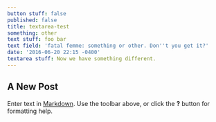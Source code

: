 ```yaml
---
button stuff: false
published: false
title: textarea-test
something: other
text stuff: foo bar
text field: 'fatal femme: something or other. Don''t you get it?'
date: '2016-06-20 22:15 -0400'
textarea stuff: Now we have something different.
---
```

## A New Post

Enter text in [Markdown](http://daringfireball.net/projects/markdown/). Use the toolbar above, or click the **?** button for formatting help.
